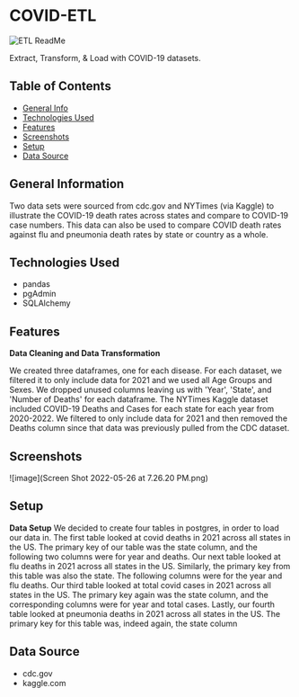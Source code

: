 # COVID-ETL
![ETL ReadMe](https://user-images.githubusercontent.com/93561950/170160812-5ecbb928-4ad5-4620-aa6c-15ffd3dd426c.png)

Extract, Transform, & Load with COVID-19 datasets. 

## Table of Contents
* [General Info](#general-information)
* [Technologies Used](#technologies-used)
* [Features](#features)
* [Screenshots](#screenshots)
* [Setup](#setup)
* [Data Source](#data-source)


## General Information
Two data sets were sourced from cdc.gov and NYTimes (via Kaggle) to illustrate the COVID-19 death rates across states and compare to COVID-19 case numbers. This data can also be used to compare COVID death rates against flu and pneumonia death rates by state or country as a whole.

## Technologies Used
- pandas
- pgAdmin
- SQLAlchemy
  
## Features
**Data Cleaning and Data Transformation**

We created three dataframes, one for each disease. For each dataset, we filtered it to only include data for 2021 and we used all Age Groups and Sexes. We dropped unused columns leaving us with 'Year', 'State', and 'Number of Deaths' for each dataframe. The NYTimes Kaggle dataset included COVID-19 Deaths and Cases for each state for each year from 2020-2022. We filtered to only include data for 2021 and then removed the Deaths column since that data was previously pulled from the CDC dataset.

 
## Screenshots
![image](Screen Shot 2022-05-26 at 7.26.20 PM.png)

## Setup
**Data Setup**
We decided to create four tables in postgres, in order to load our data in. The first table looked at covid deaths in 2021 across all states in the US. The primary key of our table was the state column, and the following two columns were for year and deaths. Our next table looked at flu deaths in 2021 across all states in the US. Similarly, the primary key from this table was also the state. The following columns were for the year and flu deaths. Our third table looked at total covid cases in 2021 across all states in the US. The primary key again was the state column, and the corresponding columns were for year and total cases. Lastly, our fourth table looked at pneumonia deaths in 2021 across all states in the US. The primary key for this table was, indeed again, the state column

## Data Source
- cdc.gov 
- kaggle.com

